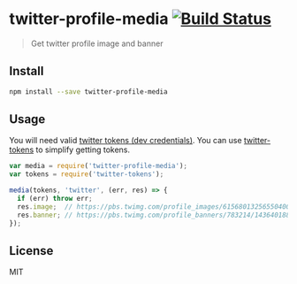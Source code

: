 # twitter-profile-media [![Build Status][travis-image]][travis-url]

  > Get twitter profile image and banner

## Install

```sh
npm install --save twitter-profile-media
```

## Usage

  You will need valid [twitter tokens (dev credentials)][twitter-apps].
  You can use [twitter-tokens][twitter-tokens] to simplify getting tokens.

```js
var media = require('twitter-profile-media');
var tokens = require('twitter-tokens');

media(tokens, 'twitter', (err, res) => {
  if (err) throw err;
  res.image;  // https://pbs.twimg.com/profile_images/615680132565504000/EIpgSD2K.png
  res.banner; // https://pbs.twimg.com/profile_banners/783214/1436401887
});
```

## License

  MIT

[travis-url]: https://travis-ci.org/andrepolischuk/twitter-profile-media
[travis-image]: https://travis-ci.org/andrepolischuk/twitter-profile-media.svg?branch=master

[twitter-apps]: https://apps.twitter.com
[twitter-tokens]: https://www.npmjs.com/package/twitter-tokens
